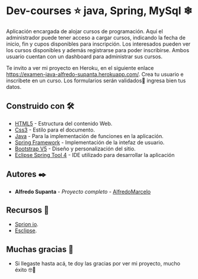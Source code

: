 # Dev-courses ⭐ java, Spring, MySql ❄

Aplicación encargada de alojar cursos de programación. Aquí el administrador puede tener acceso a cargar cursos,
indicando la fecha de inicio, fin y cupos disponibles para inscripción. Los interesados pueden ver los cursos disponibles y además
registrarse para poder inscribirse. Ambos usuario cuentan con un dashboard para administrar sus cursos.

Te invito a ver mi proyecto en Heroku, en el siguiente enlace https://examen-java-alfredo-supanta.herokuapp.com/. Crea tu usuario e
inscribete en un curso. Los formularios serán validados👀 ingresa bien tus datos.


## Construido con 🛠️

* [HTML5](https://developer.mozilla.org/es/docs/Web/HTML) - Estructura del contenido Web.
* [Css3](https://developer.mozilla.org/es/docs/Web/CSS) - Estilo para el documento.
* [Java](https://www.javascript.com/) - Para la implementación de funciones en la aplicación.
* [Spring Framework](https://es.reactjs.org/) - Implementación de la intefaz de usuario. 
* [Bootstrap V5](https://getbootstrap.com/) - Diseño y personalización del sitio.
* [Eclipse Spring Tool 4](https://spring.io/tools) - IDE utilizado para desarrollar la aplicación


## Autores ✒️

* **Alfredo Supanta** - *Proyecto completo* - [AlfredoMarcelo](https://github.com/alfredomarcelo)

## Recursos 🧰
* [Sprion io](https://spring.io/).
* [Esclipse](https://www.eclipse.org/).


## Muchas gracias 🎁 

* Si llegaste hasta acá, te doy las gracias por ver mi proyecto, mucho éxito 🤓📢

